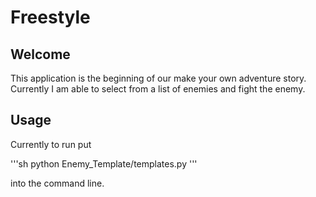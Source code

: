 # Freestyle


## Welcome

This application is the beginning of our make your own adventure story. Currently I am able to select from a list of 
enemies and fight the enemy.

## Usage

Currently to run put

'''sh
python Enemy_Template/templates.py
'''

into the command line.


